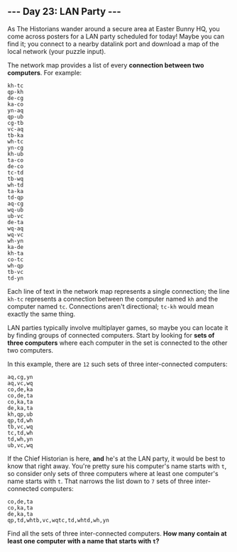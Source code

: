 ## --- Day 23: LAN Party ---

As The Historians wander around a secure area at Easter Bunny HQ, you come across posters for a LAN party scheduled for today! Maybe you can find it; you connect to a nearby datalink port and download a map of the local network (your puzzle input).

The network map provides a list of every **connection between two computers**. For example:

    kh-tc
    qp-kh
    de-cg
    ka-co
    yn-aq
    qp-ub
    cg-tb
    vc-aq
    tb-ka
    wh-tc
    yn-cg
    kh-ub
    ta-co
    de-co
    tc-td
    tb-wq
    wh-td
    ta-ka
    td-qp
    aq-cg
    wq-ub
    ub-vc
    de-ta
    wq-aq
    wq-vc
    wh-yn
    ka-de
    kh-ta
    co-tc
    wh-qp
    tb-vc
    td-yn

Each line of text in the network map represents a single connection; the line ``kh-tc`` represents a connection between the computer named ``kh`` and the computer named ``tc``. Connections aren't directional; ``tc-kh`` would mean exactly the same thing.

LAN parties typically involve multiplayer games, so maybe you can locate it by finding groups of connected computers. Start by looking for **sets of three computers** where each computer in the set is connected to the other two computers.

In this example, there are ``12`` such sets of three inter-connected computers:

    aq,cg,yn
    aq,vc,wq
    co,de,ka
    co,de,ta
    co,ka,ta
    de,ka,ta
    kh,qp,ub
    qp,td,wh
    tb,vc,wq
    tc,td,wh
    td,wh,yn
    ub,vc,wq

If the Chief Historian is here, **and** he's at the LAN party, it would be best to know that right away. You're pretty sure his computer's name starts with ``t``, so consider only sets of three computers where at least one computer's name starts with ``t``. That narrows the list down to ``7`` sets of three inter-connected computers:

    co,de,ta
    co,ka,ta
    de,ka,ta
    qp,td,whtb,vc,wqtc,td,whtd,wh,yn

Find all the sets of three inter-connected computers. **How many contain at least one computer with a name that starts with ``t``?**

